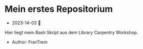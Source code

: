 # Mein erstes Repositorium


- 2023-14-03 👻

Hier liegt mein Bash Skript aus dem Library Carpentry Workshop.
- Author: FranTrem
